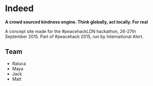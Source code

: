 # Indeed

**A crowd sourced kindness engine. Think globally, act locally. For real**

A concept site made for the #peacehackLDN hackathon, 26-27th September 2015. 
Part of #peacehack 2015, run by International Alert.

## Team

- Raluca
- Maya
- Jack
- Matt



